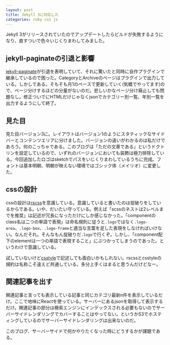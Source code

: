 ```yaml
---
layout: post
title: Jekyll 3に対応した
categories: ruby css js
---
```

Jekyll 3がリリースされていたのでアップデートしたらビルドが失敗するようになり、直すついで色々いじくりまわしてみました。

## jekyll-paginateの引退と影響
[jekyll-paginate][jekyll-paginate]が引退を表明していて、それに驚いたと同時に自作プラグインで継承しているので困った。CategoryとArchiveのページはプラグインで出力している。しかしである。そもそも月1のペースで更新していく(気概でやってます)ので、ページ分けするほどの分量がないのだ。悲しいかなページ分け廃止しても問題なし。修正ついでにHTMLだけじゃなくjsonでカテゴリー別一覧、年別一覧を出力するようにして終了。

## 見た目
見た目バージョン3に。レイアウトはバージョン1のようにスタティックなサイドバーとコンテンツエリアに分けました。バージョンの違いがわかるのは私だけであろう。何のこっちゃである。このブログは「ただの文章である」というドクトリンを設定しているので、いずれのバージョンにおいても装飾は極力排除している。今回追加したロゴはsketchでパスをいじくりまわしているうちに完成。フォントは基本明朝、明朝が映えない環境ではゴシック体（メイリオ）に変更した。

## cssの設計
cssの設計は[rscss][rscss]を意識している。意識していると書いたのは掟破りをしているからである。いや、だいたい守っている。例えば「scssのネストは2レベルまでを推奨」は記述が冗長になっただけにしか感じなかった。「componentのclass名は二つの単語で表現」は命名規則に従うと`.logo`ではなく`.logo-area`、`.logo-box`、`.logo-frame`と適当な言葉を足した表現をしなければいけない。なんだそれ。そんなもん掟破りだ`.logo`で行くぞ。しかし、「component配下のelementは一つの単語で表現すること」にぶつかってしまうのであった。というわけで意識している。

試していないけど[csstyle][csstyle]で記述しても面白いかもしれない。rscssとcsstyleの規約は名称こそ違えど共通している。多分上手くはまると思うんだけどなー。

## 関連記事を出す
関連記事と言っても表示している記事と同じカテゴリ最新n件を表示しているだけ。ここで地味にReactを使っている。サーバーにあるjsonを取得して表示するだけ。関連記事の部分は検索エンジンにインデックスされる必要もないのでサーバーサイドレンダリングでカバーすることはやってない。というかS3でホスティングしているのでサーバーサイドレンダリングは出来ないのだ。

このブログ、サーバーサイドで何かやりたくなった時にどうするかが課題である。

[jekyll-paginate]: https://github.com/jekyll/jekyll-paginate
[rscss]: http://rscss.io/
[csstyle]: http://www.csstyle.io/
